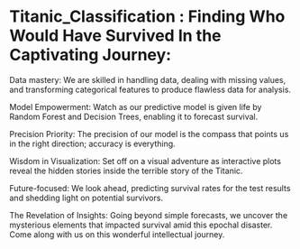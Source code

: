 # Titanic_Classification : Finding Who Would Have Survived In the Captivating Journey: 

Data mastery: We are skilled in handling data, dealing with missing values, and transforming categorical features to produce flawless data for analysis.

Model Empowerment: Watch as our predictive model is given life by Random Forest and Decision Trees, enabling it to forecast survival.

Precision Priority: The precision of our model is the compass that points us in the right direction; accuracy is everything.

Wisdom in Visualization: Set off on a visual adventure as interactive plots reveal the hidden stories inside the terrible story of the Titanic.

Future-focused: We look ahead, predicting survival rates for the test results and shedding light on potential survivors.

The Revelation of Insights: Going beyond simple forecasts, we uncover the mysterious elements that impacted survival amid this epochal disaster. Come along with us on this wonderful intellectual journey.
